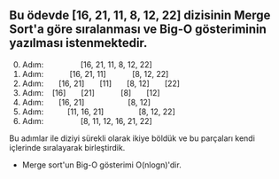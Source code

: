 ## Bu ödevde [16, 21, 11, 8, 12, 22] dizisinin Merge Sort'a göre sıralanması ve Big-O gösteriminin yazılması istenmektedir.

0. Adım: &nbsp;&nbsp;&nbsp;&nbsp;&nbsp;&nbsp;&nbsp;&nbsp;&nbsp;&nbsp;&nbsp;&nbsp;&nbsp;&nbsp;&nbsp; [16, 21, 11, 8, 12, 22]
1. Adım: &nbsp;&nbsp;&nbsp;&nbsp;&nbsp;&nbsp;&nbsp;&nbsp;&nbsp;&nbsp; [16, 21, 11] &nbsp;&nbsp;&nbsp;&nbsp;&nbsp;&nbsp;&nbsp;&nbsp;&nbsp;&nbsp; [8, 12, 22] 
2. Adım: &nbsp;&nbsp;&nbsp;&nbsp;&nbsp; [16, 21] &nbsp;&nbsp;&nbsp;&nbsp;&nbsp; [11] &nbsp;&nbsp;&nbsp;&nbsp;&nbsp; [8, 12] &nbsp;&nbsp;&nbsp;&nbsp;&nbsp; [22]
3. Adım: &nbsp;&nbsp; [16] &nbsp;&nbsp;&nbsp;&nbsp;&nbsp; [21] &nbsp;&nbsp;&nbsp;&nbsp;&nbsp;&nbsp;&nbsp;&nbsp;&nbsp;&nbsp; [8] &nbsp;&nbsp;&nbsp;&nbsp;&nbsp; [12] 
4. Adım: &nbsp;&nbsp;&nbsp;&nbsp;&nbsp; [16, 21] &nbsp;&nbsp;&nbsp;&nbsp;&nbsp;&nbsp;&nbsp;&nbsp;&nbsp;&nbsp;&nbsp;&nbsp;&nbsp;&nbsp;&nbsp;&nbsp;&nbsp;&nbsp; [8, 12]             
5. Adım: &nbsp;&nbsp;&nbsp;&nbsp;&nbsp;&nbsp;&nbsp;&nbsp;&nbsp; [11, 16, 21] &nbsp;&nbsp;&nbsp;&nbsp;&nbsp;&nbsp;&nbsp;&nbsp;&nbsp;&nbsp;&nbsp;&nbsp;&nbsp;&nbsp; [8, 12, 22]
6. Adım: &nbsp;&nbsp;&nbsp;&nbsp;&nbsp;&nbsp;&nbsp;&nbsp;&nbsp;&nbsp;&nbsp;&nbsp;&nbsp;&nbsp;&nbsp; [8, 11, 12, 16, 21, 22] 

Bu adımlar ile diziyi sürekli olarak ikiye böldük ve bu parçaları kendi içlerinde sıralayarak birleştirdik.

* Merge sort'un Big-O gösterimi O(nlogn)'dir.